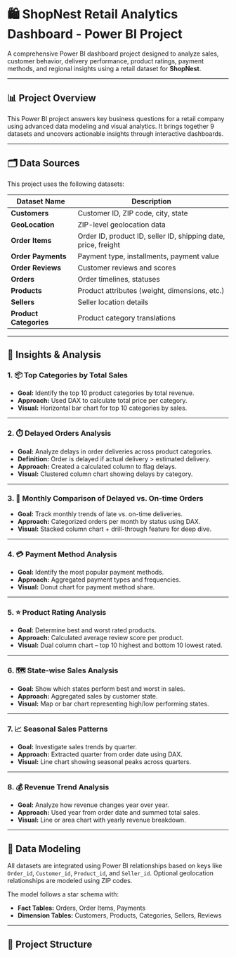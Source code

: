 # 🛍️ ShopNest Retail Analytics Dashboard - Power BI Project

A comprehensive Power BI dashboard project designed to analyze sales, customer behavior, delivery performance, product ratings, payment methods, and regional insights using a retail dataset for **ShopNest**.

---

## 📊 Project Overview

This Power BI project answers key business questions for a retail company using advanced data modeling and visual analytics. It brings together 9 datasets and uncovers actionable insights through interactive dashboards.

---

## 🗂️ Data Sources

This project uses the following datasets:

| Dataset Name              | Description |
|--------------------------|-------------|
| **Customers**            | Customer ID, ZIP code, city, state |
| **GeoLocation**          | ZIP-level geolocation data |
| **Order Items**          | Order ID, product ID, seller ID, shipping date, price, freight |
| **Order Payments**       | Payment type, installments, payment value |
| **Order Reviews**        | Customer reviews and scores |
| **Orders**               | Order timelines, statuses |
| **Products**             | Product attributes (weight, dimensions, etc.) |
| **Sellers**              | Seller location details |
| **Product Categories**   | Product category translations |

---

## 🧠 Insights & Analysis

### 1. 📦 Top Categories by Total Sales
- **Goal:** Identify the top 10 product categories by total revenue.
- **Approach:** Used DAX to calculate total price per category.
- **Visual:** Horizontal bar chart for top 10 categories by sales.

---

### 2. ⏱️ Delayed Orders Analysis
- **Goal:** Analyze delays in order deliveries across product categories.
- **Definition:** Order is delayed if actual delivery > estimated delivery.
- **Approach:** Created a calculated column to flag delays.
- **Visual:** Clustered column chart showing delays by category.

---

### 3. 📅 Monthly Comparison of Delayed vs. On-time Orders
- **Goal:** Track monthly trends of late vs. on-time deliveries.
- **Approach:** Categorized orders per month by status using DAX.
- **Visual:** Stacked column chart + drill-through feature for deep dive.

---

### 4. 💳 Payment Method Analysis
- **Goal:** Identify the most popular payment methods.
- **Approach:** Aggregated payment types and frequencies.
- **Visual:** Donut chart for payment method share.

---

### 5. ⭐ Product Rating Analysis
- **Goal:** Determine best and worst rated products.
- **Approach:** Calculated average review score per product.
- **Visual:** Dual column chart – top 10 highest and bottom 10 lowest rated.

---

### 6. 🗺️ State-wise Sales Analysis
- **Goal:** Show which states perform best and worst in sales.
- **Approach:** Aggregated sales by customer state.
- **Visual:** Map or bar chart representing high/low performing states.

---

### 7. 📈 Seasonal Sales Patterns
- **Goal:** Investigate sales trends by quarter.
- **Approach:** Extracted quarter from order date using DAX.
- **Visual:** Line chart showing seasonal peaks across quarters.

---

### 8. 💰 Revenue Trend Analysis
- **Goal:** Analyze how revenue changes year over year.
- **Approach:** Used year from order date and summed total sales.
- **Visual:** Line or area chart with yearly revenue breakdown.

---

## 🧱 Data Modeling

All datasets are integrated using Power BI relationships based on keys like `Order_id`, `Customer_id`, `Product_id`, and `Seller_id`. Optional geolocation relationships are modeled using ZIP codes.

The model follows a star schema with:
- **Fact Tables:** Orders, Order Items, Payments
- **Dimension Tables:** Customers, Products, Categories, Sellers, Reviews

---

## 📁 Project Structure


